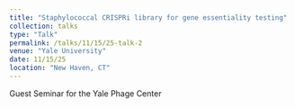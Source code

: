 ```yaml
---
title: "Staphylococcal CRISPRi library for gene essentiality testing"
collection: talks
type: "Talk"
permalink: /talks/11/15/25-talk-2
venue: "Yale University"
date: 11/15/25
location: "New Haven, CT"
---
```


Guest Seminar for the Yale Phage Center
